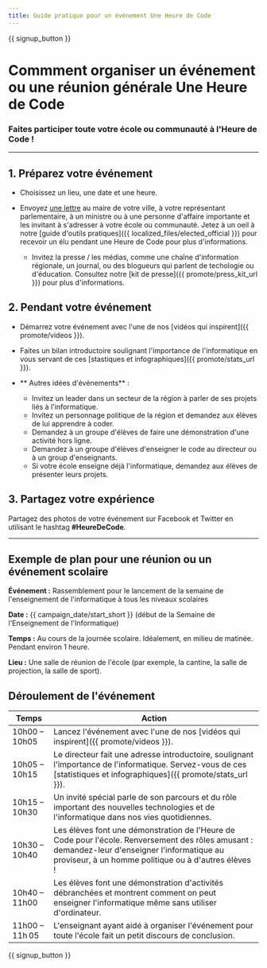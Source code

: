```yaml
---
title: Guide pratique pour un événement Une Heure de Code
---
```


{{ signup_button }}

# Commment organiser un événement ou une réunion générale Une Heure de Code 

### Faites participer toute votre école ou communauté à l'Heure de Code !

* * *

## 1. Préparez votre événement

- Choisissez un lieu, une date et une heure.
- Envoyez [une lettre](https://hourofcode.com/promote/resources#sample-emails) au maire de votre ville, à votre représentant parlementaire, à un ministre ou à une personne d'affaire importante et les invitant à s'adresser à votre école ou communauté. Jetez à un oeil à notre [guide d'outils pratiques]({{ localized_files/elected_official }}) pour recevoir un élu pendant une Heure de Code pour plus d'informations. </li> 
    
    - Invitez la presse / les médias, comme une chaîne d'information régionale, un journal, ou des blogueurs qui parlent de techologie ou d'éducation. Consultez notre [kit de presse]({{ promote/press_kit_url }}) pour plus d'informations. </ul> 
    
    ## 2. Pendant votre événement
    
    - Démarrez votre événement avec l'une de nos [vidéos qui inspirent]({{ promote/videos }}).
    - Faites un bilan introductoire soulignant l'importance de l'informatique en vous servant de ces [stastiques et infographiques]({{ promote/stats_url }}).   
          
        
    - ** Autres idées d'événements** : 
        - Invitez un leader dans un secteur de la région à parler de ses projets liés à l'informatique.
        - Invitez un personnage politique de la région et demandez aux élèves de lui apprendre à coder. 
        - Demandez à un groupe d'élèves de faire une démonstration d'une activité hors ligne.
        - Demandez à un groupe d'élèves d'enseigner le code au directeur ou à un group d'enseignants.
        - Si votre école enseigne déjà l'informatique, demandez aux élèves de présenter leurs projets.
    
    ## 3. Partagez votre expérience
    
    Partagez des photos de votre événement sur Facebook et Twitter en utilisant le hashtag **#HeureDeCode**.
    
    * * *
    
    ## Exemple de plan pour une réunion ou un événement scolaire
    
    **Événement :** Rassemblement pour le lancement de la semaine de l'enseignement de l'informatique à tous les niveaux scolaires
    
    **Date :** {{ campaign_date/start_short }} (début de la Semaine de l'Enseignement de l'Informatique)
    
    **Temps :** Au cours de la journée scolaire. Idéalement, en milieu de matinée. Pendant environ 1 heure.
    
    **Lieu :** Une salle de réunion de l'école (par exemple, la cantine, la salle de projection, la salle de sport).
    
    ## Déroulement de l'événement
    
    | Temps          | Action                                                                                                                                                                                                 |
    | -------------- | ------------------------------------------------------------------------------------------------------------------------------------------------------------------------------------------------------ |
    | 10h00 – 10h05  | Lancez l'événement avec l'une de nos [vidéos qui inspirent]({{ promote/videos }}).                                                                                                                     |
    | 10h05 – 10h15  | Le directeur fait une adresse introductoire, soulignant l'importance de l'informatique. Servez-vous de ces [statistiques et infographiques]({{ promote/stats_url }}).                                  |
    | 10h15 – 10h30  | Un invité spécial parle de son parcours et du rôle important des nouvelles technologies et de l'informatique dans nos vies quotidiennes.                                                               |
    | 10h30 – 10h40  | Les élèves font une démonstration de l'Heure de Code pour l'école. Renversement des rôles amusant : demandez-leur d'enseigner l'informatique au proviseur, à un homme politique ou à d'autres élèves ! |
    | 10h40 – 11h00  | Les élèves font une démonstration d'activités débranchées et montrent comment on peut enseigner l'informatique même sans utiliser d'ordinateur.                                                        |
    | 11h00 – 11h 05 | L'enseignant ayant aidé à organiser l'événement pour toute l'école fait un petit discours de conclusion.                                                                                               |
    
    {{ signup_button }}